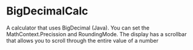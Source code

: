 # BigDecimalCalc
A calculator that uses BigDecimal (Java).
You can set the MathContext.Precission and RoundingMode.
The display has a scrollbar that allows you to scroll through the entire value of a number

